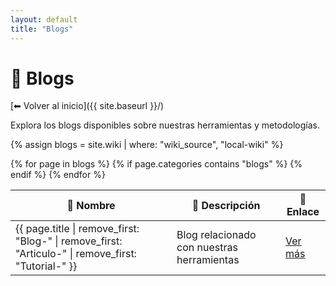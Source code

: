 ```yaml
---
layout: default
title: "Blogs"
---
```


# 📖 Blogs

[⬅ Volver al inicio]({{ site.baseurl }}/)

Explora los blogs disponibles sobre nuestras herramientas y metodologías.

{% assign blogs = site.wiki | where: "wiki_source", "local-wiki" %}
<table>
  <thead>
    <tr>
      <th>📄 Nombre</th>
      <th>📌 Descripción</th>
      <th>🔗 Enlace</th>
    </tr>
  </thead>
  <tbody>
    {% for page in blogs %}
      {% if page.categories contains "blogs" %}
        <tr>
          <td>{{ page.title | remove_first: "Blog-" | remove_first: "Articulo-" | remove_first: "Tutorial-" }}</td>
          <td>Blog relacionado con nuestras herramientas</td>
          <td><a class="btn btn-primary" href="{{ page.url | relative_url }}">Ver más</a></td>
        </tr>
      {% endif %}
    {% endfor %}
  </tbody>
</table>
